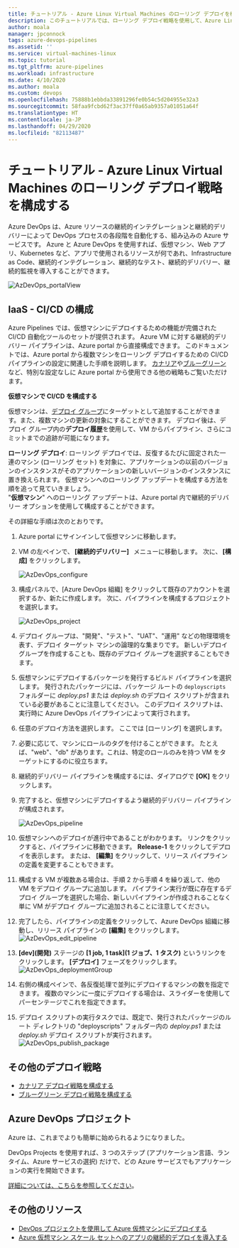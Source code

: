 ```yaml
---
title: チュートリアル - Azure Linux Virtual Machines のローリング デプロイを構成する
description: このチュートリアルでは、ローリング デプロイ戦略を使用して、Azure Linux Virtual Machines のグループを増分更新する継続的デプロイ (CD) パイプラインのセットアップ方法について説明します。
author: moala
manager: jpconnock
tags: azure-devops-pipelines
ms.assetid: ''
ms.service: virtual-machines-linux
ms.topic: tutorial
ms.tgt_pltfrm: azure-pipelines
ms.workload: infrastructure
ms.date: 4/10/2020
ms.author: moala
ms.custom: devops
ms.openlocfilehash: 75888b1ebbda33891296fe0b54c5d204955e32a3
ms.sourcegitcommit: 58faa9fcbd62f3ac37ff0a65ab9357a01051a64f
ms.translationtype: HT
ms.contentlocale: ja-JP
ms.lasthandoff: 04/29/2020
ms.locfileid: "82113487"
---
```

# <a name="tutorial---configure-rolling-deployment-strategy-for-azure-linux-virtual-machines"></a>チュートリアル - Azure Linux Virtual Machines のローリング デプロイ戦略を構成する

Azure DevOps は、Azure リソースの継続的インテグレーションと継続的デリバリーによって DevOps プロセスの各段階を自動化する、組み込みの Azure サービスです。
Azure と Azure DevOps を使用すれば、仮想マシン、Web アプリ、Kubernetes など、アプリで使用されるリソースが何であれ、Infrastructure as Code、継続的インテグレーション、継続的なテスト、継続的デリバリー、継続的監視を導入することができます。  

![AzDevOps_portalView](media/tutorial-devops-azure-pipelines-classic/azdevops-view.png) 


## <a name="iaas---configure-cicd"></a>IaaS - CI/CD の構成 
Azure Pipelines では、仮想マシンにデプロイするための機能が完備された CI/CD 自動化ツールのセットが提供されます。 Azure VM に対する継続的デリバリー パイプラインは、Azure portal から直接構成できます。 このドキュメントでは、Azure portal から複数マシンをローリング デプロイするための CI/CD パイプラインの設定に関連した手順を説明します。 [カナリア](https://aka.ms/AA7jdrz)や[ブルーグリーン](https://aka.ms/AA83fwu)など、特別な設定なしに Azure portal から使用できる他の戦略もご覧いただけます。 


**仮想マシンで CI/CD を構成する**

仮想マシンは、[デプロイ グループ](https://docs.microsoft.com/azure/devops/pipelines/release/deployment-groups)にターゲットとして追加することができます。また、複数マシンの更新の対象にすることができます。 デプロイ後は、デプロイ グループ内の**デプロイ履歴**を使用して、VM からパイプライン、さらにコミットまでの追跡が可能になります。 
 

**ローリング デプロイ**: ローリング デプロイでは、反復するたびに固定された一連のマシン (ローリング セット) を対象に、アプリケーションの以前のバージョンのインスタンスがそのアプリケーションの新しいバージョンのインスタンスに置き換えられます。 仮想マシンへのローリング アップデートを構成する方法を順を追って見ていきましょう。  
"**仮想マシン**" へのローリング アップデートは、Azure portal 内で継続的デリバリー オプションを使用して構成することができます。 

その詳細な手順は次のとおりです。 
1. Azure portal にサインインして仮想マシンに移動します。 
2. VM の左ペインで、 **[継続的デリバリー]**   メニューに移動します。 次に、 **[構成]** をクリックします。 

   ![AzDevOps_configure](media/tutorial-devops-azure-pipelines-classic/azure-devops-configure.png) 
3. 構成パネルで、[Azure DevOps 組織] をクリックして既存のアカウントを選択するか、新たに作成します。 次に、パイプラインを構成するプロジェクトを選択します。  


   ![AzDevOps_project](media/tutorial-devops-azure-pipelines-classic/azure-devops-rolling.png) 
4. デプロイ グループは、"開発"、"テスト"、"UAT"、"運用" などの物理環境を表す、デプロイ ターゲット マシンの論理的な集まりです。 新しいデプロイ グループを作成することも、既存のデプロイ グループを選択することもできます。 
5. 仮想マシンにデプロイするパッケージを発行するビルド パイプラインを選択します。 発行されたパッケージには、パッケージ ルートの `deployscripts` フォルダーに _deploy.ps1_ または _deploy.sh_ のデプロイ スクリプトが含まれている必要があることに注意してください。 このデプロイ スクリプトは、実行時に Azure DevOps パイプラインによって実行されます。
6. 任意のデプロイ方法を選択します。 ここでは [ローリング] を選択します。
7. 必要に応じて、マシンにロールのタグを付けることができます。 たとえば、"web"、"db" があります。これは、特定のロールのみを持つ VM をターゲットにするのに役立ちます。
8. 継続的デリバリー パイプラインを構成するには、ダイアログで **[OK]** をクリックします。 
9. 完了すると、仮想マシンにデプロイするよう継続的デリバリー パイプラインが構成されます。  


   ![AzDevOps_pipeline](media/tutorial-devops-azure-pipelines-classic/azure-devops-deployment-history.png)
10. 仮想マシンへのデプロイが進行中であることがわかります。 リンクをクリックすると、パイプラインに移動できます。 **Release-1** をクリックしてデプロイを表示します。 または、 **[編集]** をクリックして、リリース パイプラインの定義を変更することもできます。 
11. 構成する VM が複数ある場合は、手順 2 から手順 4 を繰り返して、他の VM をデプロイ グループに追加します。 パイプライン実行が既に存在するデプロイ グループを選択した場合、新しいパイプラインが作成されることなく単に VM がデプロイ グループに追加されることに注意してください。 
12. 完了したら、パイプラインの定義をクリックして、Azure DevOps 組織に移動し、リリース パイプラインの **[編集]** をクリックします。 
   ![AzDevOps_edit_pipeline](media/tutorial-devops-azure-pipelines-classic/azure-devops-rolling-pipeline.png)
13. **[dev]\(開発\)** ステージの **[1 job, 1 task]\(1 ジョブ、1 タスク\)** というリンクをクリックします。 **[デプロイ]** フェーズをクリックします。
   ![AzDevOps_deploymentGroup](media/tutorial-devops-azure-pipelines-classic/azure-devops-rolling-pipeline-tasks.png)
14. 右側の構成ペインで、各反復処理で並列にデプロイするマシンの数を指定できます。 複数のマシンに一度にデプロイする場合は、スライダーを使用してパーセンテージでこれを指定できます。  

15. デプロイ スクリプトの実行タスクでは、既定で、発行されたパッケージのルート ディレクトリの "deployscripts" フォルダー内の _deploy.ps1_ または _deploy.sh_ デプロイ スクリプトが実行されます。  
![AzDevOps_publish_package](media/tutorial-deployment-strategy/package.png)

## <a name="other-deployment-strategies"></a>その他のデプロイ戦略

- [カナリア デプロイ戦略を構成する](https://aka.ms/AA7jdrz)
- [ブルーグリーン デプロイ戦略を構成する](https://aka.ms/AA83fwu)

 
## <a name="azure-devops-project"></a>Azure DevOps プロジェクト 
Azure は、これまでよりも簡単に始められるようになりました。
 
DevOps Projects を使用すれば、3 つのステップ (アプリケーション言語、ランタイム、Azure サービスの選択) だけで、どの Azure サービスでもアプリケーションの実行を開始できます。
 
[詳細については、こちらを参照してください](https://azure.microsoft.com/features/devops-projects/ )。
 
## <a name="additional-resources"></a>その他のリソース 
- [DevOps プロジェクトを使用して Azure 仮想マシンにデプロイする](https://docs.microsoft.com/azure/devops-project/azure-devops-project-vms)
- [Azure 仮想マシン スケール セットへのアプリの継続的デプロイを導入する](https://docs.microsoft.com/azure/devops/pipelines/apps/cd/azure/deploy-azure-scaleset)
